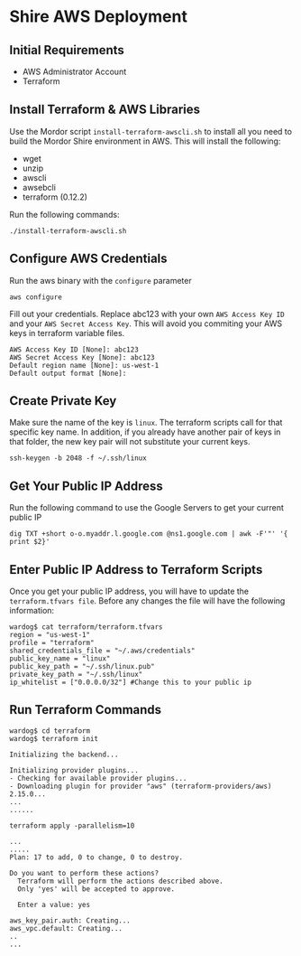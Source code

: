 # Shire AWS Deployment

## Initial Requirements

* AWS Administrator Account
* Terraform

## Install Terraform & AWS Libraries

Use the Mordor script `install-terraform-awscli.sh` to install all you need to build the Mordor Shire environment in AWS. This will install the following:

* wget
* unzip
* awscli
* awsebcli
* terraform (0.12.2)

Run the following commands:

```
./install-terraform-awscli.sh
```

## Configure AWS Credentials

Run the aws binary with the `configure` parameter
```
aws configure
```

Fill out your credentials. Replace abc123 with your own `AWS Access Key ID` and your `AWS Secret Access Key`. This will avoid you commiting your AWS keys in terraform variable files.

```
AWS Access Key ID [None]: abc123 
AWS Secret Access Key [None]: abc123
Default region name [None]: us-west-1
Default output format [None]:
```

## Create Private Key

Make sure the name of the key is `linux`. The terraform scripts call for that specific key name. In addition, if you already have another pair of keys in that folder, the new key pair will not substitute your current keys.

```
ssh-keygen -b 2048 -f ~/.ssh/linux
```

## Get Your Public IP Address

Run the following command to use the Google Servers to get your current public IP

```
dig TXT +short o-o.myaddr.l.google.com @ns1.google.com | awk -F'"' '{ print $2}'
```

## Enter Public IP Address to Terraform Scripts

Once you get your public IP address, you will have to update the `terraform.tfvars file`. Before any changes the file will have the following information:

```
wardog$ cat terraform/terraform.tfvars 
region = "us-west-1"
profile = "terraform"
shared_credentials_file = "~/.aws/credentials"
public_key_name = "linux"
public_key_path = "~/.ssh/linux.pub"
private_key_path = "~/.ssh/linux"
ip_whitelist = ["0.0.0.0/32"] #Change this to your public ip
```

## Run Terraform Commands

```
wardog$ cd terraform
wardog$ terraform init

Initializing the backend...

Initializing provider plugins...
- Checking for available provider plugins...
- Downloading plugin for provider "aws" (terraform-providers/aws) 2.15.0...
...
......
```

```
terraform apply -parallelism=10

...
.....
Plan: 17 to add, 0 to change, 0 to destroy.

Do you want to perform these actions?
  Terraform will perform the actions described above.
  Only 'yes' will be accepted to approve.

  Enter a value: yes

aws_key_pair.auth: Creating...
aws_vpc.default: Creating...
..
...
```
